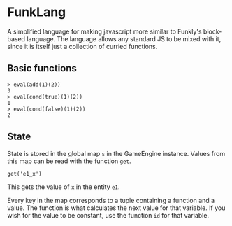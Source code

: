 # FunkLang

A simplified language for making javascript more similar to Funkly's block-based language.
The language allows any standard JS to be mixed with it, since it is itself just a collection of curried functions.

## Basic functions

```
> eval(add(1)(2))
3
> eval(cond(true)(1)(2))
1
> eval(cond(false)(1)(2))
2
```

## State

State is stored in the global map `s` in the GameEngine instance.
Values from this map can be read with the function `get`.

```
get('e1_x')
```

This gets the value of `x` in the entity `e1`.

Every key in the map corresponds to a tuple containing a function and a value.
The function is what calculates the next value for that variable.
If you wish for the value to be constant, use the function `id` for that variable.
